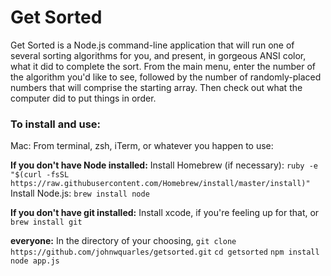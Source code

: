 # Get Sorted

Get Sorted is a Node.js command-line application that will run one of several
sorting algorithms for you, and present, in gorgeous ANSI color, what it did to
complete the sort. From the main menu, enter the number of the algorithm you'd
like to see, followed by the number of randomly-placed numbers that will comprise
the starting array. Then check out what the computer did to put things in order.

### To install and use:

Mac:
From terminal, zsh, iTerm, or whatever you happen to use:

**If you don't have Node installed:**
Install Homebrew (if necessary):
`ruby -e "$(curl -fsSL https://raw.githubusercontent.com/Homebrew/install/master/install)"`
Install Node.js:
`brew install node`

**If you don't have git installed:**
Install xcode, if you're feeling up for that, or
`brew install git`

**everyone:**
In the directory of your choosing,
`git clone https://github.com/johnwquarles/getsorted.git`
`cd getsorted`
`npm install`
`node app.js`
